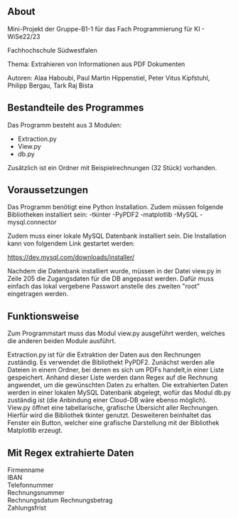 ## About

Mini-Projekt der Gruppe-B1-1 für das Fach Programmierung für KI - WiSe22/23

Fachhochschule Südwestfalen

Thema: Extrahieren von Informationen aus PDF Dokumenten

Autoren: Alaa Haboubi, Paul Martin Hippenstiel, Peter Vitus Kipfstuhl, Philipp Bergau, Tark Raj Bista 


## Bestandteile des Programmes

Das Programm besteht aus 3 Modulen:
- Extraction.py
- View.py
- db.py

Zusätzlich ist ein Ordner mit Beispielrechnungen (32 Stück) vorhanden.

## Voraussetzungen

Das Programm benötigt eine Python Installation.
Zudem müssen folgende Bibliotheken installiert sein:
-tkinter
-PyPDF2
-matplotlib
-MySQL
-mysql.connector

Zudem muss einer lokale MySQL Datenbank installiert sein.
Die Installation kann von folgendem Link gestartet werden:

https://dev.mysql.com/downloads/installer/

Nachdem die Datenbank installiert wurde, müssen in der Datei view.py in Zeile 205 die Zugangsdaten für die DB angepasst werden.
Dafür muss einfach das lokal vergebene Passwort anstelle des zweiten "root" eingetragen werden.

## Funktionsweise

Zum Programmstart muss das Modul view.py ausgeführt werden, welches die anderen beiden Module ausführt.

Extraction.py ist für die Extraktion der Daten aus den Rechnungen zuständig. Es verwendet die Bibliothekt PyPDF2.
Zunächst werden alle Dateien in einem Ordner, bei denen es sich um PDFs handelt,in einer Liste gespeichert.
Anhand dieser Liste werden dann Regex auf die Rechnung angwendet, um die gewünschten Daten zu erhalten.
Die extrahierten Daten werden in einer lokalen MySQL Datenbank abgelegt, wofür das Modul db.py zuständig ist (die Anbindung einer Cloud-DB wäre ebenso möglich).
View.py öffnet eine tabellarische, grafische Übersicht aller Rechnungen. Hierfür wird die Bibliothek tkinter genutzt.
Desweiteren beinhaltet das Fenster ein Button, welcher eine grafische Darstellung mit der Bibliothek Matplotlib erzeugt.


## Mit Regex extrahierte Daten
Firmenname  
IBAN  
Telefonnummer  
Rechnungsnummer  
Rechnungsdatum 
Rechnungsbetrag  
Zahlungsfrist  

